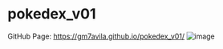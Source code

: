 # pokedex_v01
GitHub Page: https://gm7avila.github.io/pokedex_v01/
![image](https://user-images.githubusercontent.com/94200845/200139643-6aef2b3f-e2a8-4947-b7b7-81c7efb034e7.png)
